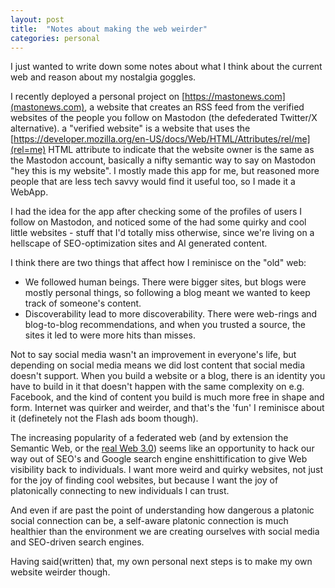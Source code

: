 ```yaml
---
layout: post
title:  "Notes about making the web weirder"
categories: personal
---
```


I just wanted to write down some notes about what I think about the current web and reason about my nostalgia goggles.

I recently deployed a personal project on [https://mastonews.com](mastonews.com), a website that creates an RSS feed from the verified websites of the people you follow on Mastodon (the defederated Twitter/X alternative). a "verified website" is a website that uses the [https://developer.mozilla.org/en-US/docs/Web/HTML/Attributes/rel/me](rel=me) HTML attribute to indicate that the website owner is the same as the Mastodon account, basically a nifty semantic way to say on Mastodon "hey this is my website". I mostly made this app for me, but reasoned more people that are less tech savvy would find it useful too, so I made it a WebApp.

I had the idea for the app after checking some of the profiles of users I follow on Mastodon, and noticed some of the had some quirky and cool little websites - stuff that I'd totally miss otherwise, since we're living on a hellscape of SEO-optimization sites and AI generated content.

I think there are two things that affect how I reminisce on the "old" web:

- We followed human beings. There were bigger sites, but blogs were mostly personal things, so following a blog meant we wanted to keep track of someone's content.
- Discoverability lead to more discoverability. There were web-rings and blog-to-blog recommendations, and when you trusted a source, the sites it led to were more hits than misses.

Not to say social media wasn't an improvement in everyone's life, but depending on social media means we did lost content that social media doesn't support. When you build a website or a blog, there is an identity you have to build in it that doesn't happen with the same complexity on e.g. Facebook, and the kind of content you build is much more free in shape and form. Internet was quirker and weirder, and that's the 'fun' I reminisce about it (definetely not the Flash ads boom though).

The increasing popularity of a federated web (and by extension the Semantic Web, or the [real Web 3.0](https://en.wikipedia.org/wiki/Semantic_Web)) seems like an opportunity to hack our way out of SEO's and Google search engine enshittification to give Web visibility back to individuals. I want more weird and quirky websites, not just for the joy of finding cool websites, but because I want the joy of platonically connecting to new individuals I can trust.

And even if are past the point of understanding how dangerous a platonic social connection can be, a self-aware platonic connection is much healthier than the environment we are creating ourselves with social media and SEO-driven search engines.

Having said(written) that, my own personal next steps is to make my own website weirder though.
